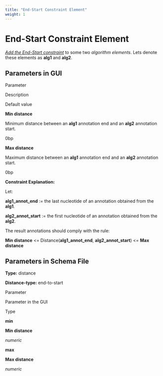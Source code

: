 ```yaml
---
title: "End-Start Constraint Element"
weight: 1
---
```



# End-Start Constraint Element

[_Add the End-Start constraint_](adding-constraint-element.md) to some two _algorithm elements_. Lets denote these elements as **alg1** and **alg2**.

Parameters in GUI
-----------------

Parameter

Description

Default value

**Min distance**

Minimum distance between an **alg1** annotation end and an **alg2** annotation start.

0bp

**Max distance**

Maximum distance between an **alg1** annotation end and an **alg2** annotation start.

0bp

**Constraint Explanation:**

Let:

**alg1\_annot\_end** := the last nucleotide of an annotation obtained from the **alg1**.

**alg2\_annot\_start** := the first nucleotide of an annotation obtained from the **alg2**.

The result annotations should comply with the rule:

**Min distance** <= Distance(**alg1\_annot\_end**, **alg2\_annot\_start**) <= **Max distance**

Parameters in Schema File
-------------------------

**Type:** distance

**Distance-type:** end-to-start

Parameter

Parameter in the GUI

Type

**min**

**Min distance**

_numeric_

**max**

**Max distance**

_numeric_

